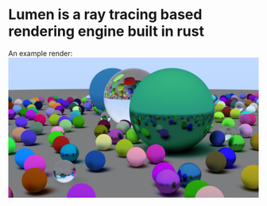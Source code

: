 # Lumen is a ray tracing based rendering engine built in rust

An example render:
![example](./example.png)

